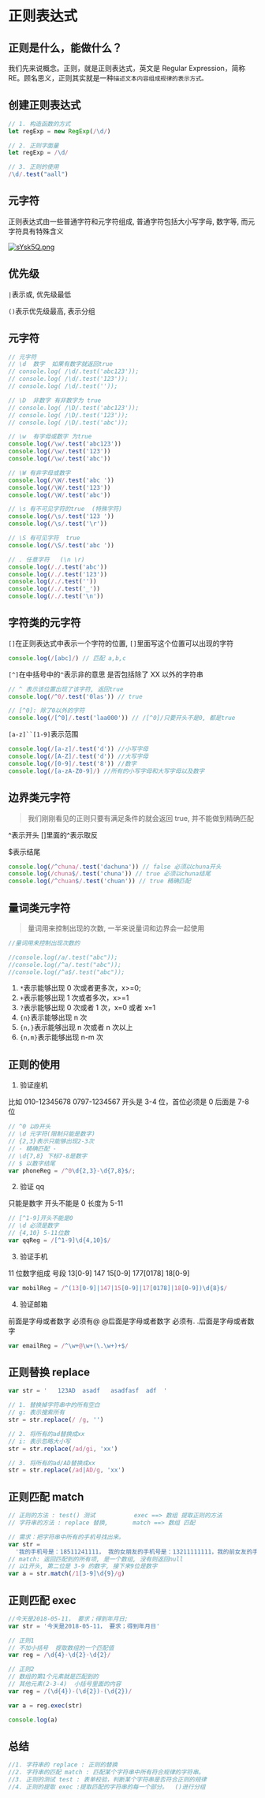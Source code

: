 # 正则表达式

## 正则是什么，能做什么？

我们先来说概念。正则，就是正则表达式，英文是 Regular Expression，简称 RE。顾名思义，正则其实就是一种`描述文本内容组成规律的表示方式。`

## 创建正则表达式

```js
// 1. 构造函数的方式
let regExp = new RegExp(/\d/)

// 2. 正则字面量
let regExp = /\d/

// 3. 正则的使用
/\d/.test("aall")
```

## 元字符

正则表达式由一些普通字符和元字符组成, 普通字符包括大小写字母, 数字等, 而元字符具有特殊含义

[![sYsk5Q.png](https://s3.ax1x.com/2021/01/12/sYsk5Q.png)](https://imgchr.com/i/sYsk5Q)

## 优先级

`|`表示或, 优先级最低

`()`表示优先级最高, 表示分组

## 元字符

```js
// 元字符
// \d  数字  如果有数字就返回true
// console.log( /\d/.test('abc123'));
// console.log( /\d/.test('123'));
// console.log( /\d/.test(''));

// \D  非数字 有非数字为 true
// console.log( /\D/.test('abc123'));
// console.log( /\D/.test('123'));
// console.log( /\D/.test('abc'));

// \w  有字母或数字 为true
console.log(/\w/.test('abc123'))
console.log(/\w/.test('123'))
console.log(/\w/.test('abc'))

// \W 有非字母或数字
console.log(/\W/.test('abc '))
console.log(/\W/.test('123'))
console.log(/\W/.test('abc'))

// \s 有不可见字符的true  (特殊字符)
console.log(/\s/.test('123 '))
console.log(/\s/.test('\r'))

// \S 有可见字符  true
console.log(/\S/.test('abc '))

// . 任意字符   (\n \r)
console.log(/./.test('abc'))
console.log(/./.test('123'))
console.log(/./.test(''))
console.log(/./.test('_'))
console.log(/./.test('\n'))
```

## 字符类的元字符

`[]`在正则表达式中表示一个字符的位置, `[]`里面写这个位置可以出现的字符

```js
console.log(/[abc]/) // 匹配 a,b,c
```

`[^]`在中括号中的`^`表示非的意思 是否包括除了 XX 以外的字符串

```js
// ^ 表示该位置出现了该字符, 返回true
console.log(/^0/.test('0las')) // true

// [^0]: 除了0以外的字符
console.log(/[^0]/.test('laa000')) // /[^0]/只要开头不是0, 都是true
```

` [a-z]``[1-9] `表示范围

```js
console.log(/[a-z]/.test('d')) //小写字母
console.log(/[A-Z]/.test('d')) //大写字母
console.log(/[0-9]/.test('8')) //数字
console.log(/[a-zA-Z0-9]/) //所有的小写字母和大写字母以及数字
```

## 边界类元字符

> 我们刚刚看见的正则只要有满足条件的就会返回 true, 并不能做到精确匹配

^表示开头 []里面的^表示取反

$表示结尾

```js
console.log(/^chuna/.test('dachuna')) // false 必须以chuna开头
console.log(/chuna$/.test('chuna')) // true 必须以chuna结尾
console.log(/^chuan$/.test('chuan')) // true 精确匹配
```

## 量词类元字符

> 量词用来控制出现的次数, 一半来说量词和边界会一起使用

```js
//量词用来控制出现次数的

//console.log(/a/.test("abc"));
//console.log(/^a/.test("abc"));
//console.log(/^a$/.test("abc"));
```

1. `*`表示能够出现 0 次或者更多次，x>=0;
2. `+`表示能够出现 1 次或者多次，x>=1
3. `?`表示能够出现 0 次或者 1 次，x=0 或者 x=1
4. `{n}`表示能够出现 n 次
5. `{n,}`表示能够出现 n 次或者 n 次以上
6. `{n,m}`表示能够出现 n-m 次

## 正则的使用

1. 验证座机

比如 010-12345678 0797-1234567
开头是 3-4 位，首位必须是 0
后面是 7-8 位

```js
// ^0 以0开头
// \d 元字符(限制只能是数字)
// {2,3}表示只能够出现2-3次
// - 精确匹配 -
// \d{7,8} 下标7-8是数字
// $ 以数字结尾
var phoneReg = /^0\d{2,3}-\d{7,8}$/;​
```

2. 验证 qq

只能是数字
开头不能是 0
长度为 5-11

```js
// [^1-9]开头不能是0
// \d 必须是数字
// {4,10} 5-11位数
var qqReg = /[^1-9]\d{4,10}$/
```

3. 验证手机

11 位数字组成
号段 13[0-9] 147 15[0-9] 177[0178] 18[0-9]

```js
var mobilReg = /^(13[0-9]|147|15[0-9]|17[0178]|18[0-9])\d{8}$/
```

4. 验证邮箱

前面是字母或者数字
必须有@
@后面是字母或者数字
必须有.
.后面是字母或者数字

```js
var emailReg = /^\w+@\w+(\.\w+)+$/
```

## 正则替换 replace

```js
var str = '   123AD  asadf   asadfasf  adf  '

// 1. 替换掉字符串中的所有空白
// g: 表示搜索所有
str = str.replace(/ /g, '')

// 2. 将所有的ad替换成xx
// i: 表示忽略大小写
str = str.replace(/ad/gi, 'xx')

// 3. 将所有的ad/AD替换成xx
str = str.replace(/ad|AD/g, 'xx')
```

## 正则匹配 match

```js
// 正则的方法 : test() 测试           exec ==> 数组 提取正则的方法
// 字符串的方法 : replace 替换,       match ==> 数组 匹配

// 需求：把字符串中所有的手机号找出来。
var str =
  '我的手机号是：18511241111， 我的女朋友的手机号是：13211111111，我的前女友的手机号是：18522223333，我的前前女友的手机号是：18511112293'
// match: 返回匹配到的所有项, 是一个数组, 没有则返回null
// 以1开头, 第二位是 3-9 的数字, 接下来9位是数字
var a = str.match(/1[3-9]\d{9}/g)
```

## 正则匹配 exec

```js
//今天是2018-05-11， 要求；得到年月日;
var str = '今天是2018-05-11， 要求；得到年月日'

// 正则1
// 不加小括号  提取数组的一个匹配值
var reg = /\d{4}-\d{2}-\d{2}/

// 正则2
// 数组的第1个元素就是匹配到的
// 其他元素(2-3-4)  小括号里面的内容
var reg = /(\d{4})-(\d{2})-(\d{2})/

var a = reg.exec(str)

console.log(a)
```

## 总结

```js
//1. 字符串的 replace : 正则的替换
//2. 字符串的匹配 match : 匹配某个字符串中所有符合规律的字符串。
//3. 正则的测试 test : 表单校验，判断某个字符串是否符合正则的规律
//4. 正则的提取 exec :提取匹配的字符串的每一个部分。  ()进行分组
```
